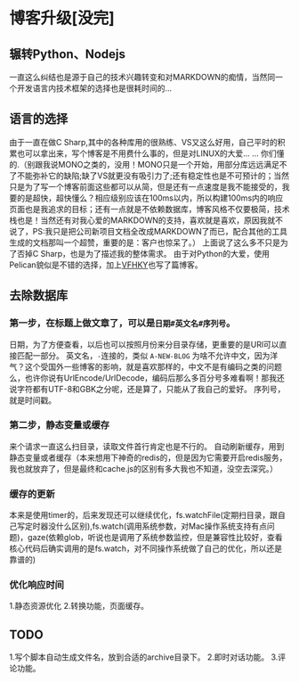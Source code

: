 #  博客升级[没完] 

##	辗转Python、Nodejs

一直这么纠结也是源于自己的技术兴趣转变和对MARKDOWN的痴情，当然同一个开发语言内技术框架的选择也是很耗时间的...

##	语言的选择

由于一直在做C Sharp,其中的各种库用的很熟练、VS又这么好用，自己平时的积累也可以拿出来，写个博客是不用费什么事的，但是对LINUX的大爱... ... 你们懂的.（别跟我说MONO之类的，没用！MONO只是一个开始，用部分库远远满足不了不能弥补它的缺陷;缺了VS就更没有吸引力了;还有稳定性也是不可预计的；当然只是为了写一个博客前面这些都可以从简，但是还有一点速度是我不能接受的，我要的是超快，超快懂么？相应级别应该在100ms以内，所以构建100ms内的响应页面也是我追求的目标；还有一点就是不依赖数据库，博客风格不仅要极简，技术栈也是！当然还有对我心爱的MARKDOWN的支持，喜欢就是喜欢，原因我就不说了，PS:我只是把公司新项目文档全改成MARKDOWN了而已，配合其他的工具生成的文档那叫一个超赞，重要的是：客户也惊呆了。）
上面说了这么多不只是为了否掉C Sharp，也是为了描述我的整体需求。
由于对Python的大爱，使用Pelican貌似是不错的选择，加上[VFHKY](https://typecodes.com)也写了篇博客。

##	去除数据库

###	第一步，在标题上做文章了，可以是`日期#英文名#序列号`。

日期，为了方便查看，以后也可以按照月份来分目录存储，更重要的是URl可以直接匹配一部分。
英文名，`-`连接的，类似 `A-NEW-BLOG` 为啥不允许中文，因为洋气？这个受国外一些博客的影响，就是喜欢那样的，中文不是有编码之类的问题么，也许你说有UrlEncode/UrlDecode，编码后那么多百分号多难看啊！那我还说字符都有UTF-8和GBK之分呢，还是算了，只能从了我自己的爱好。
序列号，就是时间戳。	

###	第二步，静态变量或缓存

来个请求一直这么扫目录，读取文件首行肯定也是不行的。
自动刷新缓存，用到静态变量或者缓存（本来想用下神奇的redis的，但是因为它需要开启redis服务，我也就放弃了，但是最终和cache.js的区别有多大我也不知道，没空去深究。）

###	缓存的更新

本来是使用timer的，后来发现还可以继续优化，fs.watchFile(定期扫目录，跟自己写定时器没什么区别),fs.watch(调用系统参数，对Mac操作系统支持有点问题)，gaze(依赖glob，听说也是调用了系统参数监控，但是兼容性比较好，查看核心代码后确实调用的是fs.watch，对不同操作系统做了自己的优化，所以还是靠谱的)

### 优化响应时间

1.静态资源优化
2.转换功能，页面缓存。

##  TODO

1.写个脚本自动生成文件名，放到合适的archive目录下。
2.即时对话功能。
3.评论功能。